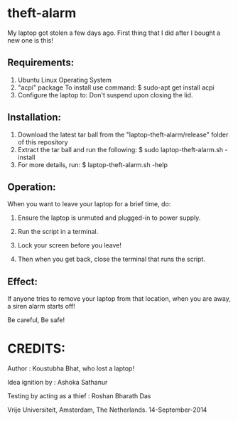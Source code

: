 theft-alarm
===========

My laptop got stolen a few days ago. First thing that I did after I bought a new one is this!


Requirements:
------------

1. Ubuntu Linux Operating System
2. "acpi" package 
	To install use command: 
		$ sudo-apt get install acpi
3. Configure the laptop to: 
	Don't suspend upon closing the lid.

Installation:
-------------
1. Download the latest tar ball from the "laptop-theft-alarm/release" folder of this repository
2. Extract the tar ball and run the following:
   $ sudo laptop-theft-alarm.sh -install
3. For more details, run:
   $ laptop-theft-alarm.sh -help

Operation:
----------

When you want to leave your laptop for a brief time, do:
1. Ensure the laptop is unmuted and plugged-in to power supply.
2. Run the script in a terminal.
3. Lock your screen before you leave!

4. Then when you get back, close the terminal that runs the script.

Effect:
-------

If anyone tries to remove your laptop from that location, when you are away,
a siren alarm starts off! 

Be careful, Be safe!

CREDITS:
========

Author				: Koustubha Bhat, who lost a laptop!

Idea ignition by		: Ashoka Sathanur

Testing by acting as a thief	: Roshan Bharath Das


Vrije Universiteit, Amsterdam, The Netherlands.
14-September-2014

